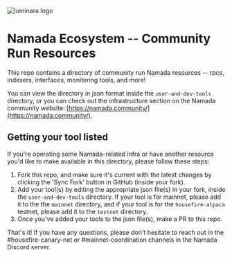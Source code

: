 ![luminara logo](./luminara.jpeg)
# Namada Ecosystem -- Community Run Resources

This repo contains a directory of community run Namada resources -- rpcs, indexers, interfaces, monitoring tools, and more!

You can view the directory in json format inside the `user-and-dev-tools` directory, or you can check out the infrastructure section on the Namada community website: [https://namada.community/](https://namada.community/).

## Getting your tool listed
If you're operating some Namada-related infra or have another resource you'd like to make available in this directory, please follow these steps:
1. Fork this repo, and make sure it's current with the latest changes by clicking the 'Sync Fork' button in GitHub (inside your fork).
2. Add your tool(s) by editing the appropriate json file(s) in your fork, inside the `user-and-dev-tools` directory. If your tool is for mainnet, please add it to the the `mainnet` directory, and if your tool is for the
`housefire-alpaca` testnet, please add it to the `testnet` directory.   
3. Once you've added your tools to the json file(s), make a PR to this repo.  

That's it! If you have any questions, please don't hesitate to reach out in the #housefire-canary-net or #mainnet-coordination channels in the Namada Discord server.
